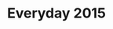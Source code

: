 ---
layout: catalog
slug: products
title: "Everyday 2015"
category: "catalog"
show_products: false
pdf: EVERYDAY_SUPPLemENT1.pdf
cover: EVERYDAY_SUPPLemENT1-cover.jpg
directory: everyday
filebase: pages/EVERYDAY_SUPPLemENT1_noprice
extension: jpg
numslides: 17
spread: true
---